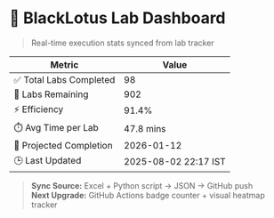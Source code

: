 # 🧠 BlackLotus Lab Dashboard

> Real-time execution stats synced from lab tracker

| Metric                    | Value        |
|---------------------------|--------------|
| ✅ Total Labs Completed   | 98         |
| 🔄 Labs Remaining         | 902         |
| ⚡ Efficiency             | 91.4%     |
| ⏱️ Avg Time per Lab       | 47.8 mins |
| 📅 Projected Completion   | 2026-01-12 |
| 🕒 Last Updated           | 2025-08-02 22:17 IST |

> **Sync Source:** Excel + Python script → JSON → GitHub push  
> **Next Upgrade:** GitHub Actions badge counter + visual heatmap tracker
